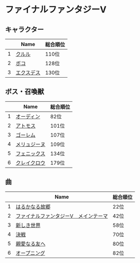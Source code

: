 # ファイナルファンタジーV

## キャラクター
||Name|総合順位|
|-|-|-|
|1|[クルル](https://www.google.co.jp/search?hl=jp&gl=JP&tbm=isch&q=%E3%82%AF%E3%83%AB%E3%83%AB+%E3%83%95%E3%82%A1%E3%82%A4%E3%83%8A%E3%83%AB%E3%83%95%E3%82%A1%E3%83%B3%E3%82%BF%E3%82%B8%E3%83%BCV)|110位|
|2|[ボコ](https://www.google.co.jp/search?hl=jp&gl=JP&tbm=isch&q=%E3%83%9C%E3%82%B3+%E3%83%95%E3%82%A1%E3%82%A4%E3%83%8A%E3%83%AB%E3%83%95%E3%82%A1%E3%83%B3%E3%82%BF%E3%82%B8%E3%83%BCV)|128位|
|3|[エクスデス](https://www.google.co.jp/search?hl=jp&gl=JP&tbm=isch&q=%E3%82%A8%E3%82%AF%E3%82%B9%E3%83%87%E3%82%B9+%E3%83%95%E3%82%A1%E3%82%A4%E3%83%8A%E3%83%AB%E3%83%95%E3%82%A1%E3%83%B3%E3%82%BF%E3%82%B8%E3%83%BCV)|130位|

## ボス・召喚獣
||Name|総合順位|
|-|-|-|
|1|[オーディン](https://www.google.co.jp/search?hl=jp&gl=JP&tbm=isch&q=%E3%82%AA%E3%83%BC%E3%83%87%E3%82%A3%E3%83%B3+%E3%83%95%E3%82%A1%E3%82%A4%E3%83%8A%E3%83%AB%E3%83%95%E3%82%A1%E3%83%B3%E3%82%BF%E3%82%B8%E3%83%BCV)|82位|
|2|[アトモス](https://www.google.co.jp/search?hl=jp&gl=JP&tbm=isch&q=%E3%82%A2%E3%83%88%E3%83%A2%E3%82%B9+%E3%83%95%E3%82%A1%E3%82%A4%E3%83%8A%E3%83%AB%E3%83%95%E3%82%A1%E3%83%B3%E3%82%BF%E3%82%B8%E3%83%BCV)|101位|
|3|[ゴーレム](https://www.google.co.jp/search?hl=jp&gl=JP&tbm=isch&q=%E3%82%B4%E3%83%BC%E3%83%AC%E3%83%A0+%E3%83%95%E3%82%A1%E3%82%A4%E3%83%8A%E3%83%AB%E3%83%95%E3%82%A1%E3%83%B3%E3%82%BF%E3%82%B8%E3%83%BCV)|107位|
|4|[メリュジーヌ](https://www.google.co.jp/search?hl=jp&gl=JP&tbm=isch&q=%E3%83%A1%E3%83%AA%E3%83%A5%E3%82%B8%E3%83%BC%E3%83%8C+%E3%83%95%E3%82%A1%E3%82%A4%E3%83%8A%E3%83%AB%E3%83%95%E3%82%A1%E3%83%B3%E3%82%BF%E3%82%B8%E3%83%BCV)|109位|
|5|[フェニックス](https://www.google.co.jp/search?hl=jp&gl=JP&tbm=isch&q=%E3%83%95%E3%82%A7%E3%83%8B%E3%83%83%E3%82%AF%E3%82%B9+%E3%83%95%E3%82%A1%E3%82%A4%E3%83%8A%E3%83%AB%E3%83%95%E3%82%A1%E3%83%B3%E3%82%BF%E3%82%B8%E3%83%BCV)|134位|
|6|[クレイクロウ](https://www.google.co.jp/search?hl=jp&gl=JP&tbm=isch&q=%E3%82%AF%E3%83%AC%E3%82%A4%E3%82%AF%E3%83%AD%E3%82%A6+%E3%83%95%E3%82%A1%E3%82%A4%E3%83%8A%E3%83%AB%E3%83%95%E3%82%A1%E3%83%B3%E3%82%BF%E3%82%B8%E3%83%BCV)|179位|

## 曲
||Name|総合順位|
|-|-|-|
|1|[はるかなる故郷](https://www.youtube.com/results?search_query=%E3%81%AF%E3%82%8B%E3%81%8B%E3%81%AA%E3%82%8B%E6%95%85%E9%83%B7+%E3%83%95%E3%82%A1%E3%82%A4%E3%83%8A%E3%83%AB%E3%83%95%E3%82%A1%E3%83%B3%E3%82%BF%E3%82%B8%E3%83%BCV)|22位|
|2|[ファイナルファンタジーⅤ　メインテーマ](https://www.youtube.com/results?search_query=%E3%83%95%E3%82%A1%E3%82%A4%E3%83%8A%E3%83%AB%E3%83%95%E3%82%A1%E3%83%B3%E3%82%BF%E3%82%B8%E3%83%BC%E2%85%A4%E3%80%80%E3%83%A1%E3%82%A4%E3%83%B3%E3%83%86%E3%83%BC%E3%83%9E+%E3%83%95%E3%82%A1%E3%82%A4%E3%83%8A%E3%83%AB%E3%83%95%E3%82%A1%E3%83%B3%E3%82%BF%E3%82%B8%E3%83%BCV)|42位|
|3|[新しき世界](https://www.youtube.com/results?search_query=%E6%96%B0%E3%81%97%E3%81%8D%E4%B8%96%E7%95%8C+%E3%83%95%E3%82%A1%E3%82%A4%E3%83%8A%E3%83%AB%E3%83%95%E3%82%A1%E3%83%B3%E3%82%BF%E3%82%B8%E3%83%BCV)|58位|
|4|[決戦](https://www.youtube.com/results?search_query=%E6%B1%BA%E6%88%A6+%E3%83%95%E3%82%A1%E3%82%A4%E3%83%8A%E3%83%AB%E3%83%95%E3%82%A1%E3%83%B3%E3%82%BF%E3%82%B8%E3%83%BCV)|70位|
|5|[親愛なる友へ](https://www.youtube.com/results?search_query=%E8%A6%AA%E6%84%9B%E3%81%AA%E3%82%8B%E5%8F%8B%E3%81%B8+%E3%83%95%E3%82%A1%E3%82%A4%E3%83%8A%E3%83%AB%E3%83%95%E3%82%A1%E3%83%B3%E3%82%BF%E3%82%B8%E3%83%BCV)|80位|
|6|[オープニング](https://www.youtube.com/results?search_query=%E3%82%AA%E3%83%BC%E3%83%97%E3%83%8B%E3%83%B3%E3%82%B0+%E3%83%95%E3%82%A1%E3%82%A4%E3%83%8A%E3%83%AB%E3%83%95%E3%82%A1%E3%83%B3%E3%82%BF%E3%82%B8%E3%83%BCV)|82位|

